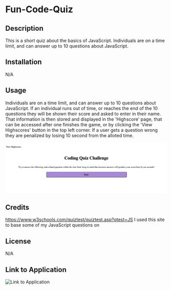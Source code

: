 # Fun-Code-Quiz

## Description
This is a short quiz about the basics of JavaScript. Individuals are on a time limit, and can answer up to 10 questions about JavaScript. 
## Installation 
N/A

## Usage
Individuals are on a time limit, and can answer up to 10 questions about JavaScript. If an individual runs out of time, or reaches the end of the 10 questions they will be shown their score and asked to enter in their name. That information is then stored and displayed in the 'Highscore' page, that can be accessed after one finishes the game, or by clicking the 'View Highscores' button in the top left corner. If a user gets a question wrong they are penalized by losing 10 second from the alloted time. 

![Image of mock up](./assets/images/mock-up.png)


## Credits
https://www.w3schools.com/quiztest/quiztest.asp?qtest=JS
I used this site to base some of my JavaScript questions on

## License
N/A

## Link to Application
![Link to Application](https://cgordon5025.github.io/Fun-Code-Quiz/)